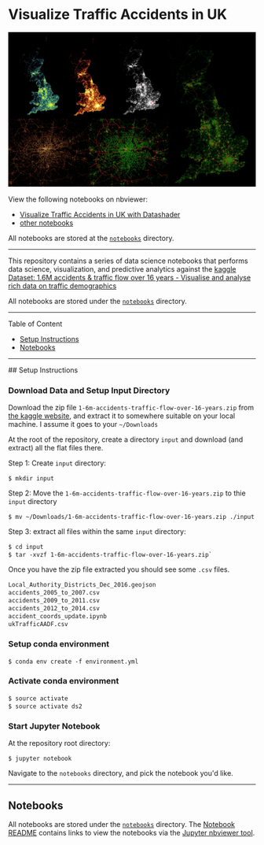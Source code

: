 # Visualize Traffic Accidents in UK

![datashader-uk-traffic-banner.jpg](assets/images/datashader-uk-traffic-banner.jpg)

View the following notebooks on nbviewer:

- [Visualize Traffic Accidents in UK with Datashader](https://nbviewer.jupyter.org/github/Atlas7/visualize-traffic-accidents-in-uk/blob/master/notebooks/Visualize-Traffic-Accidents-in-UK-with-Datashader.ipynb#)
- [other notebooks](./notebooks/README.md)

All notebooks are stored at the [`notebooks`](./notebooks) directory.

---

This repository contains a series of data science notebooks that performs data science, visualization, and predictive analytics against the [kaggle Dataset: 1.6M accidents & traffic flow over 16 years - Visualise and analyse rich data on traffic demographics](https://www.kaggle.com/daveianhickey/2000-16-traffic-flow-england-scotland-wales/version/10)

All notebooks are stored under the [`notebooks`](./notebooks) directory.

---

Table of Content

- [Setup Instructions](#Setup-Instructions)
- [Notebooks](#Notebooks)

---

<a id="Setup-Instructions"></a>
## Setup Instructions

### Download Data and Setup Input Directory

Download the zip file `1-6m-accidents-traffic-flow-over-16-years.zip` from [the kaggle website](https://www.kaggle.com/daveianhickey/2000-16-traffic-flow-england-scotland-wales/data),
 and extract it to somewhere suitable on your local machine. I assume it goes to your `~/Downloads`

At the root of the repository, create a directory `input` and download (and extract) all the flat files there.

Step 1: Create `input` directory:

```
$ mkdir input
```

Step 2: Move the `1-6m-accidents-traffic-flow-over-16-years.zip` to thie `input` directory

```
$ mv ~/Downloads/1-6m-accidents-traffic-flow-over-16-years.zip ./input
```

Step 3: extract all files within the same `input` directory:

```
$ cd input
$ tar -xvzf 1-6m-accidents-traffic-flow-over-16-years.zip`
```

Once you have the zip file extracted you should see some `.csv` files.

```
Local_Authority_Districts_Dec_2016.geojson
accidents_2005_to_2007.csv
accidents_2009_to_2011.csv
accidents_2012_to_2014.csv
accident_coords_update.ipynb
ukTrafficAADF.csv
```

### Setup conda environment

```
$ conda env create -f environment.yml
```

### Activate conda environment

```
$ source activate
$ source activate ds2
```

### Start Jupyter Notebook

At the repository root directory:

```
$ jupyter notebook
```

Navigate to the `notebooks` directory, and pick the notebook you'd like.

---

<a id="Notebooks"></a>
## Notebooks

All notebooks are stored under the [`notebooks`](./notebooks) directory. The [Notebook README](./notebooks/README.md) contains links to view the notebooks via the [Jupyter nbviewer tool](https://nbviewer.jupyter.org/).

